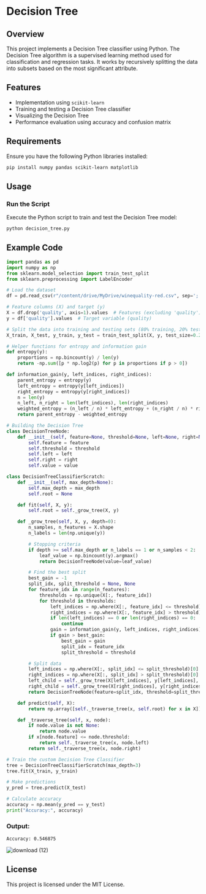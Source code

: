 # Decision Tree 

## Overview
This project implements a Decision Tree classifier using Python. The Decision Tree algorithm is a supervised learning method used for classification and regression tasks. It works by recursively splitting the data into subsets based on the most significant attribute.

## Features
- Implementation using `scikit-learn`
- Training and testing a Decision Tree classifier
- Visualizing the Decision Tree
- Performance evaluation using accuracy and confusion matrix

## Requirements
Ensure you have the following Python libraries installed:

```sh
pip install numpy pandas scikit-learn matplotlib
```

## Usage

###  Run the Script
Execute the Python script to train and test the Decision Tree model:

```sh
python decision_tree.py
```

## Example Code
```python
import pandas as pd
import numpy as np
from sklearn.model_selection import train_test_split
from sklearn.preprocessing import LabelEncoder

# Load the dataset
df = pd.read_csv(r"/content/drive/MyDrive/winequality-red.csv", sep=';')

# Feature columns (X) and target (y)
X = df.drop('quality', axis=1).values  # Features (excluding 'quality')
y = df['quality'].values  # Target variable (quality)

# Split the data into training and testing sets (80% training, 20% testing)
X_train, X_test, y_train, y_test = train_test_split(X, y, test_size=0.2, random_state=42)

# Helper functions for entropy and information gain
def entropy(y):
    proportions = np.bincount(y) / len(y)
    return -np.sum([p * np.log2(p) for p in proportions if p > 0])

def information_gain(y, left_indices, right_indices):
    parent_entropy = entropy(y)
    left_entropy = entropy(y[left_indices])
    right_entropy = entropy(y[right_indices])
    n = len(y)
    n_left, n_right = len(left_indices), len(right_indices)
    weighted_entropy = (n_left / n) * left_entropy + (n_right / n) * right_entropy
    return parent_entropy - weighted_entropy

# Building the Decision Tree
class DecisionTreeNode:
    def __init__(self, feature=None, threshold=None, left=None, right=None, value=None):
        self.feature = feature
        self.threshold = threshold
        self.left = left
        self.right = right
        self.value = value

class DecisionTreeClassifierScratch:
    def __init__(self, max_depth=None):
        self.max_depth = max_depth
        self.root = None

    def fit(self, X, y):
        self.root = self._grow_tree(X, y)

    def _grow_tree(self, X, y, depth=0):
        n_samples, n_features = X.shape
        n_labels = len(np.unique(y))

        # Stopping criteria
        if depth >= self.max_depth or n_labels == 1 or n_samples < 2:
            leaf_value = np.bincount(y).argmax()
            return DecisionTreeNode(value=leaf_value)

        # Find the best split
        best_gain = -1
        split_idx, split_threshold = None, None
        for feature_idx in range(n_features):
            thresholds = np.unique(X[:, feature_idx])
            for threshold in thresholds:
                left_indices = np.where(X[:, feature_idx] <= threshold)[0]
                right_indices = np.where(X[:, feature_idx] > threshold)[0]
                if len(left_indices) == 0 or len(right_indices) == 0:
                    continue
                gain = information_gain(y, left_indices, right_indices)
                if gain > best_gain:
                    best_gain = gain
                    split_idx = feature_idx
                    split_threshold = threshold

        # Split data
        left_indices = np.where(X[:, split_idx] <= split_threshold)[0]
        right_indices = np.where(X[:, split_idx] > split_threshold)[0]
        left_child = self._grow_tree(X[left_indices], y[left_indices], depth + 1)
        right_child = self._grow_tree(X[right_indices], y[right_indices], depth + 1)
        return DecisionTreeNode(feature=split_idx, threshold=split_threshold, left=left_child, right=right_child)

    def predict(self, X):
        return np.array([self._traverse_tree(x, self.root) for x in X])

    def _traverse_tree(self, x, node):
        if node.value is not None:
            return node.value
        if x[node.feature] <= node.threshold:
            return self._traverse_tree(x, node.left)
        return self._traverse_tree(x, node.right)

# Train the custom Decision Tree Classifier
tree = DecisionTreeClassifierScratch(max_depth=3)
tree.fit(X_train, y_train)

# Make predictions
y_pred = tree.predict(X_test)

# Calculate accuracy
accuracy = np.mean(y_pred == y_test)
print("Accuracy:", accuracy)

```
### Output:
```
Accuracy: 0.546875

```
![download (12)](https://github.com/user-attachments/assets/71d526a8-91cb-4048-a161-da559e23bcca)



## License
This project is licensed under the MIT License.



